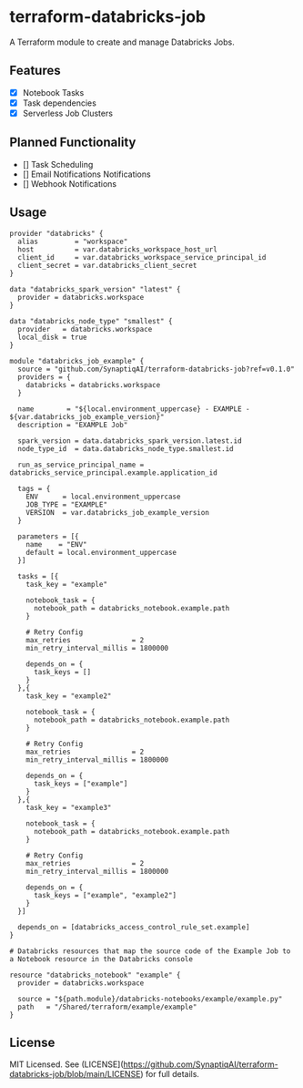 # terraform-databricks-job

A Terraform module to create and manage Databricks Jobs.

## Features
- [X] Notebook Tasks
- [X] Task dependencies
- [X] Serverless Job Clusters

## Planned Functionality
- [] Task Scheduling
- [] Email Notifications Notifications
- [] Webhook Notifications

## Usage

```hcl
provider "databricks" {
  alias         = "workspace"
  host          = var.databricks_workspace_host_url
  client_id     = var.databricks_workspace_service_principal_id
  client_secret = var.databricks_client_secret
}

data "databricks_spark_version" "latest" {
  provider = databricks.workspace
}

data "databricks_node_type" "smallest" {
  provider   = databricks.workspace
  local_disk = true
}

module "databricks_job_example" {
  source = "github.com/SynaptiqAI/terraform-databricks-job?ref=v0.1.0"
  providers = {
    databricks = databricks.workspace
  }

  name        = "${local.environment_uppercase} - EXAMPLE - ${var.databricks_job_example_version}"
  description = "EXAMPLE Job"

  spark_version = data.databricks_spark_version.latest.id
  node_type_id  = data.databricks_node_type.smallest.id

  run_as_service_principal_name = databricks_service_principal.example.application_id

  tags = {
    ENV      = local.environment_uppercase
    JOB_TYPE = "EXAMPLE"
    VERSION  = var.databricks_job_example_version
  }

  parameters = [{
    name    = "ENV"
    default = local.environment_uppercase
  }]

  tasks = [{
    task_key = "example"

    notebook_task = {
      notebook_path = databricks_notebook.example.path
    }

    # Retry Config
    max_retries               = 2
    min_retry_interval_millis = 1800000

    depends_on = {
      task_keys = []
    }
  },{
    task_key = "example2"

    notebook_task = {
      notebook_path = databricks_notebook.example.path
    }

    # Retry Config
    max_retries               = 2
    min_retry_interval_millis = 1800000

    depends_on = {
      task_keys = ["example"]
    }
  },{
    task_key = "example3"

    notebook_task = {
      notebook_path = databricks_notebook.example.path
    }

    # Retry Config
    max_retries               = 2
    min_retry_interval_millis = 1800000

    depends_on = {
      task_keys = ["example", "example2"]
    }
  }]

  depends_on = [databricks_access_control_rule_set.example]
}

# Databricks resources that map the source code of the Example Job to a Notebook resource in the Databricks console

resource "databricks_notebook" "example" {
  provider = databricks.workspace

  source = "${path.module}/databricks-notebooks/example/example.py"
  path   = "/Shared/terraform/example/example"
}
```

## License
MIT Licensed. See (LICENSE](https://github.com/SynaptiqAI/terraform-databricks-job/blob/main/LICENSE) for full details.
